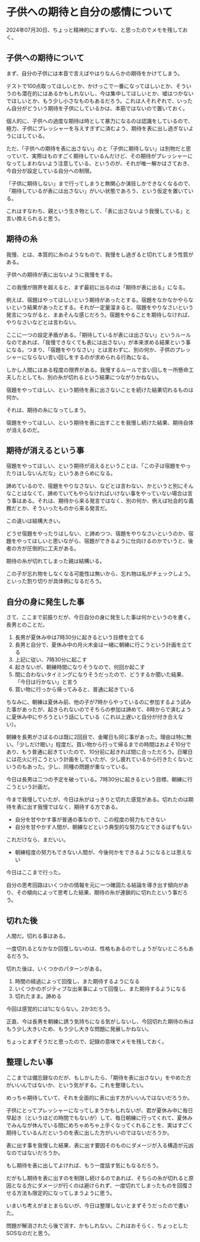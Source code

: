 # 子供への期待と自分の感情について

2024年07月30日、ちょっと精神的にまずいな、と思ったのでメモを残しておく。

## 子供への期待について

まず、自分の子供には本音で言えばやはりなんらかの期待をかけてしまう。

テストで100点取ってほしいとか、かけっこで一番になってほしいとか、そういうのも潜在的にはあるかもしれないし、今は集中してほしいとか、嘘はつかないでほしいとか、もう少し小さなものもあるだろう。これは人それぞれで、いったん自分がどういう期待を子供にしているかは、本筋ではないので置いておく。

個人的に、子供への過度な期待は時として暴力になるのは認識をしているので、極力、子供にプレッシャーを与えすぎずに済むよう、期待を表に出し過ぎないようにはしている。

ただ、「子供への期待を表に出さない」のと「子供に期待しない」は別物だと思っていて、実際はものすごく期待しているんだけど、その期待がプレッシャーになってしまわないよう注意している、というのが、それが唯一解かはさておき、今自分が設定している自分への制限。

「子供に期待しない」まで行ってしまうと無関心か演技しかできなくなるので、「期待しているが表には出さない」がいい状態であろう、という仮定を置いている。

これはすなわち、親という生き物として、「表に出さないよう我慢している」と言い換えられると思う。

## 期待の糸

我慢、とは、本質的に糸のようなもので、我慢をし過ぎると切れてしまう性質がある。

子供への期待が表に出ないように我慢をする。

この我慢が限界を超えると、まず最初に出るのは「期待が表に出る」になる。

例えば、宿題はやってほしいという期待があったとする。宿題をなかなかやらないという結果があったとする。それが一定量溜まると、宿題をやりなさいという発言につながると、まあそんな感じだろう。宿題をやることを期待しなければ、やりなさいなどとは言わない。

ここに一つの設定矛盾がある。「期待しているが表には出さない」というルールなのであれば、「我慢できなくても表には出さない」が本来求める結果という事になる。つまり、「宿題をやりなさい」とは言わずに、別の何か、子供のプレッシャーにならない言い回しをするのが求められる行為になる。

しかし人間にはある程度の限界がある。我慢するルールで言い回しを一所懸命工夫したとしても、別の糸が切れるという結果につながりかねない。

宿題をやってほしい、という期待を表に出さないことを続けた結果切れるものは何か。

それは、期待の糸になってしまう。

宿題をやってほしい、という期待を表に出すことを我慢し続けた結果、期待自体が消えるのだ。

## 期待が消えるという事

宿題をやってほしい、という期待が消えるということは、「この子は宿題をやったりはしないんだな」というあきらめになる。

諦めているので、宿題をやりなさない、などとは言わない、かというと別にそんなことはなくて、諦めていてもやらなければいけない事をやっていない場合は言う事はある。それは、期待から来る発言ではなく、別の何か、例えば社会的な義務だとか、そういったものから来る発言だ。

この違いは結構大きい。

どうせ宿題をやったりはしない、と諦めつつ、宿題をやりなさいというのか、宿題をやってほしいと思いながら、宿題ができるように仕向けるのかでいうと、後者の方が圧倒的に工夫がある。

期待の糸が切れてしまった親は結構いる。

この子が忘れ物をしなくなる可能性は無いから、忘れ物は私がチェックしよう。といった割り切りが具体例になるだろう。

## 自分の身に発生した事

さて、ここまで前振りだが、今日自分の身に発生した事は何かというのを書く。長男とのことだ。

1. 長男が夏休み中は7時30分に起きるという目標を立てる
2. 長男と自分で、夏休み中の月火木金は一緒に朝練に行こうという計画を立てる
3. 上記に従い、7時30分に起こす
4. 起きないが、朝練時間になりそうなので、何回か起こす
5. 間に合わないタイミングになりそうだったので、どうするか聞いた結果、「今日は行かない」と言う
6. 買い物に行っから帰ってみると、普通に起きている

ちなみに、朝練は夏休み前、他の子が7時からやっているのに参加するよう試みた事があったが、起きられないのでそちらの参加は諦めて、8時からで済むように夏休み中にやろうという話にしている（これ以上遅いと自分が付き合えない）。

朝練を長男がさぼるのは既に2回目で、金曜日も同じ事があった。理由は特に無い。「少しだけ眠い」程度だ。買い物から行って帰るまでの時間はおよそ10分であり、もう普通に起きていたので、10分前に起きれば間に合っただろう。日曜日には花火に行こうという計画をしていたが、少し疲れているから行きたくないというのもあった。少し、同種の問題が重なっている。

今日は長男は二つの予定を破っている。7時30分に起きるという目標、朝練に行こうという計画だ。

今まで我慢していたが、今日は糸がはっきりと切れた感覚がある。切れたのは期待を表に出す我慢ではなく、期待する方である。

- 自分を甘やかす事が普通の事なので、この程度の努力もできない
- 自分を甘やかす人間が、朝練などという典型的な努力などできるはずもない

これだけなら、まだいい。

- 朝練程度の努力もできない人間が、今後何かをできるようになるとは思えない

今日はここまで行った。

自分の思考回路はいくつかの情報を元に一つ確固たる結論を導き出す傾向があり、その傾向によって思考した結果、期待の糸が連鎖的に切れたという事だろう。

## 切れた後

人間だ。切れる事はある。

一度切れるとなかなか回復しないのは、性格もあるのでしょうがないところもあるだろう。

切れた後は、いくつかのパターンがある。

1. 時間の経過によって回復し、また期待するようになる
2. いくつかのポジティブな出来事によって回復し、また期待するようになる
3. 切れたまま。諦める

今回は感覚的には1にならない。2か3だろう。

正直、今は長男を朝練に誘う気持ちになる気がしないし、今回切れた期待の糸はもう少し大きいため、もう少し大きな問題に発展しかねない。

ちょっとまずそうだと思ったので、記録の意味でメモを残しておく。

## 整理したい事

ここまでは備忘録なのだが、もしかしたら、「期待を表に出さない」をやめた方がいいんではないか、という気がする。これを整理したい。

めっちゃ期待していて、それを全面的に表に出す方がいいんではないだろうか。

子供にとってプレッシャーになってしまうかもしれないが、君が夏休み中に毎日早起き（というほどの時間でもないが）して、毎日朝練に行ってくれて、夏休みでみんなが休んでいる間にめちゃめちゃ上手くなってくれることを、実はすごく期待しているんだというのを表に出した方がいいのではないだろうか。

表に出す事を我慢した結果、表に出す要因そのものにダメージが入る構造が元凶なのではないだろうか。

もし期待を表に出してよければ、もう一度話す気にもなるだろう。

だがもし期待を表に出すのを制限し続けるのであれば、そちらの糸が切れると原因となる方にダメージが行くのは避けられず、一度切れてしまったものを回復させる方法も限定的になってしまうように思う。

いまいち考えがまとまらないが、今日は整理しないとまずそうだったので書いた。

問題が解消されたら後で消す、かもしれない。これはおそらく、ちょっとしたSOSなのだと思う。
